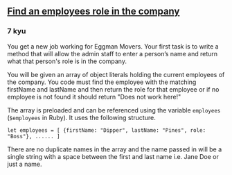 <h2><a href=https://www.codewars.com/kata/55c9fb1b407024afe6000055/train/javascript target="_blank">Find an employees role in the company</a></h2><h3>7 kyu</h3><p>You get a new job working for Eggman Movers.  Your first task is to write a method that will allow the admin staff to enter a person’s name and return what that person's role is in the company.</p><p>You will be given an array of object literals holding the current employees of the company.  You code must find the employee with the matching firstName and lastName and then return the role for that employee or if no employee is not found it should return "Does not work here!"</p><p>The array is preloaded and can be referenced using the variable <code>employees</code> (<code>$employees</code> in Ruby). It uses the following structure.</p><pre><code class="language-javascript"><span class="cm-keyword">let</span> <span class="cm-def">employees</span> <span class="cm-operator">=</span> [ {<span class="cm-property">firstName</span>: <span class="cm-string">"Dipper"</span>, <span class="cm-property">lastName</span>: <span class="cm-string">"Pines"</span>, <span class="cm-property">role</span>: <span class="cm-string">"Boss"</span>}, <span class="cm-meta">...</span><span class="cm-meta">...</span> ]</code></pre><pre style="display: none;"><code class="language-python"><span class="cm-variable">employees</span> <span class="cm-operator">=</span> [ {<span class="cm-string">'first_name'</span>: <span class="cm-string">"Dipper"</span>, <span class="cm-string">'last_name'</span>: <span class="cm-string">"Pines"</span>, <span class="cm-string">'role'</span>: <span class="cm-string">"Boss"</span>}, <span class="cm-operator">...</span><span class="cm-operator">...</span> ]</code></pre><pre style="display: none;"><code class="language-ruby"><span class="cm-variable">employees</span> <span class="cm-operator">=</span> [ {<span class="cm-string">'first_name'</span><span class="cm-operator">=&gt;</span> <span class="cm-string">"Dipper"</span>, <span class="cm-string">'last_name'</span><span class="cm-operator">=&gt;</span> <span class="cm-string">"Pines"</span>, <span class="cm-string">'role'</span><span class="cm-operator">=&gt;</span> <span class="cm-string">"Boss"</span>}, <span class="cm-operator">......</span> ]</code></pre><p>There are no duplicate names in the array and the name passed in will be a single string with a space between the first and last name i.e. Jane Doe or just a name.</p>